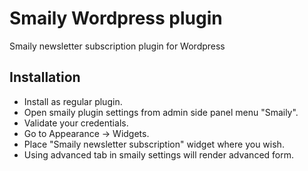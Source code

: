 # Smaily Wordpress plugin

Smaily newsletter subscription plugin for Wordpress

## Installation

- Install as regular plugin.
- Open smaily plugin settings from admin side panel menu "Smaily".
- Validate your credentials.
- Go to Appearance -> Widgets.
- Place "Smaily newsletter subscription" widget where you wish.
- Using advanced tab in smaily settings will render advanced form.
